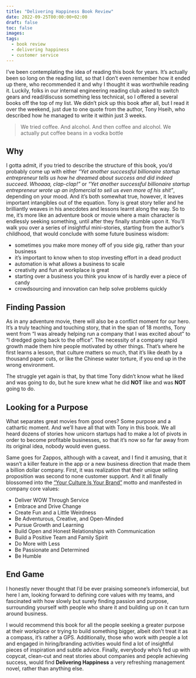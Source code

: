 ```yaml
---
title: "Delivering Happiness Book Review"
date: 2022-09-25T00:00:00+02:00
draft: false
toc: false
images:
tags: 
  - book review
  - delivering happiness
  - customer service
---
```


I’ve been contemplating the idea of reading this book for years. It’s actually been so long on the reading list, so that I don’t even remember how it ended up there, who recommended it and why I thought it was worthwhile reading it. Luckily, folks in our internal engineering reading club asked to switch gears and read/discuss something less technical, so I offered a several books off the top of my list. We didn’t pick up this book after all, but I read it over the weekend, just due to one quote from the author, Tony Hseih, who described how he managed to write it within just 3 weeks. 

> We tried coffee. And alcohol. And then coffee and alcohol. We actually put coffee beans in a vodka bottle
> 

## Why

I gotta admit, if you tried to describe the structure of this book, you’d probably come up with either *“Yet another successful billionaire startup entrepreneur tells us how he dreamed about success and did indeed succeed. Whoaaa, clap-clap!”* or *“Yet another successful billionaire startup entrepreneur wrote up an infomercial to sell us even more of his shit”*, depending on your mood. And it’s both somewhat true, however, it leaves important intangibles out of the equation. Tony is great story teller and he brilliantly weaves in his anecdotes and lessons learnt along the way. So to me, it’s more like an adventure book or movie where a main character is endlessly seeking something, until after they finally stumble upon it. You’ll walk you over a series of insightful mini-stories, starting from the author’s childhood, that would conclude with some future business wisdom:

- sometimes you make more money off of you side gig, rather than your business
- it’s important to know when to stop investing effort in a dead product
- automation is what allows a business to scale
- creativity and fun at workplace is great
- starting over a business you think you know of is hardly ever a piece of candy
- crowdsourcing and innovation can help solve problems quickly

## Finding Passion

As in any adventure movie, there will also be a conflict moment for our hero. It’s a truly teaching and touching story, that in the span of 18 months, Tony went from “I was already helping run a company that I was excited about” to “I dredged going back to the office”. The necessity of a company rapid growth made them hire people motivated by other things. That’s where he first learns a lesson, that culture matters so much, that it’s like death by a thousand paper cuts, or like the Chinese water torture, if you end up in the wrong environment.

The struggle yet again is that, by that time Tony didn’t know what he liked and was going to do, but he sure knew what he did **NOT** like and was **NOT** going to do.

## Looking for a Purpose

What separates great movies from good ones? Some purpose and a cathartic moment. And we’ll have all that with Tony in this book. We all heard dozens of stories how unicorn startups had to make a lot of pivots in order to become profitable businesses, so that it’s now so far far away from its original idea, nobody would even guess. 

Same goes for Zappos, although with a caveat, and I find it amusing, that it wasn’t a killer feature in the app or a new business direction that made them a billion dollar company. First, it was realization that their unique selling proposition was second to none customer support. And it all finally blossomed into the [“Your Culture Is Your Brand”][0] motto and manifested in company core values:
- Deliver WOW Through Service
- Embrace and Drive Change
- Create Fun and a Little Weirdness
- Be Adventurous, Creative, and Open-Minded
- Pursue Growth and Learning
- Build Open and Honest Relationships with Communication
- Build a Positive Team and Family Spirit
- Do More with Less
- Be Passionate and Determined
- Be Humble

## End Game

I honestly never thought that I’d be ever praising someone’s infomercial, but here I am, looking forward to defining core values with my teams, and fascinated with how slowly but surely finding passion and purpose, surrounding yourself with people who share it and building up on it can turn around business.

I would recommend this book for all the people seeking a greater purpose at their workplace or trying to build something bigger, albeit don’t treat it as a compass, it’s rather a GPS. Additionally, those who work with people a lot and engaged in hiring/branding activities would find a lot of insightful pieces of inspiration and subtle advice. Finally, everybody who’s fed up with copycat, clean-cut and neat stories about companies and people achieving success, would find **Delivering Happiness** a very refreshing management novel, rather than anything else.

[0]: https://www.huffpost.com/entry/zappos-founder-tony-hsieh_b_783333